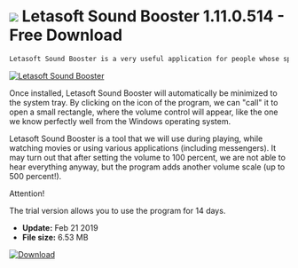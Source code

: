 # ![](https://cdn.softexe.net/static/icon/4/letasoft-sound-booster-9054.png) Letasoft Sound Booster 1.11.0.514 - Free Download

```sh
Letasoft Sound Booster is a very useful application for people whose speakers (eg in a monitor or laptop) are too poor to play selected materials with satisfactory loudness.
```
[![Letasoft Sound Booster](https://gallery.dpcdn.pl/imgc/Tools/83231/g_-_420x350_1.5_-_x3d4e7acf-7cca-4efd-ad11-aebdc1e5ab27.jpg)](https://softexe.net/win/multimedia/other/letasoft-sound-booster:aRed.html)

Once installed, Letasoft Sound Booster will automatically be minimized to the system tray. By clicking on the icon of the program, we can "call" it to open a small rectangle, where the volume control will appear, like the one we know perfectly well from the Windows operating system.
 
 Letasoft Sound Booster is a tool that we will use during playing, while watching movies or using various applications (including messengers). It may turn out that after setting the volume to 100 percent, we are not able to hear everything anyway, but the program adds another volume scale (up to 500 percent!).
 
 Attention!
 
 The trial version allows you to use the program for 14 days.


- **Update:** Feb 21 2019
- **File size:** 6.53 MB

[![Download](https://cdn.softexe.net/static/img/download.png)](https://softexe.net/win/multimedia/other/letasoft-sound-booster:aRed.html)

